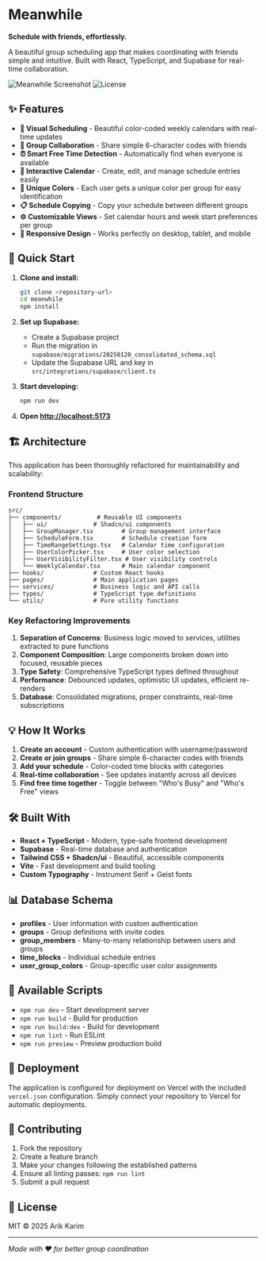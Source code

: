 # Meanwhile

**Schedule with friends, effortlessly.**

A beautiful group scheduling app that makes coordinating with friends simple and intuitive. Built with React, TypeScript, and Supabase for real-time collaboration.

![Meanwhile Screenshot](https://img.shields.io/badge/status-active-brightgreen) ![License](https://img.shields.io/badge/license-MIT-blue)

## ✨ Features

- **🎨 Visual Scheduling** - Beautiful color-coded weekly calendars with real-time updates
- **👥 Group Collaboration** - Share simple 6-character codes with friends  
- **⏰ Smart Free Time Detection** - Automatically find when everyone is available
- **🎯 Interactive Calendar** - Create, edit, and manage schedule entries easily
- **🌈 Unique Colors** - Each user gets a unique color per group for easy identification
- **📋 Schedule Copying** - Copy your schedule between different groups
- **⚙️ Customizable Views** - Set calendar hours and week start preferences per group
- **📱 Responsive Design** - Works perfectly on desktop, tablet, and mobile

## 🚀 Quick Start

1. **Clone and install:**
   ```bash
   git clone <repository-url>
   cd meanwhile
   npm install
   ```

2. **Set up Supabase:**
   - Create a Supabase project
   - Run the migration in `supabase/migrations/20250120_consolidated_schema.sql`
   - Update the Supabase URL and key in `src/integrations/supabase/client.ts`

3. **Start developing:**
   ```bash
   npm run dev
   ```

4. **Open [http://localhost:5173](http://localhost:5173)**

## 🏗️ Architecture

This application has been thoroughly refactored for maintainability and scalability:

### Frontend Structure

```
src/
├── components/          # Reusable UI components
│   ├── ui/             # Shadcn/ui components
│   ├── GroupManager.tsx        # Group management interface
│   ├── ScheduleForm.tsx        # Schedule creation form
│   ├── TimeRangeSettings.tsx   # Calendar time configuration
│   ├── UserColorPicker.tsx     # User color selection
│   ├── UserVisibilityFilter.tsx # User visibility controls
│   └── WeeklyCalendar.tsx      # Main calendar component
├── hooks/              # Custom React hooks
├── pages/              # Main application pages
├── services/           # Business logic and API calls
├── types/              # TypeScript type definitions
└── utils/              # Pure utility functions
```

### Key Refactoring Improvements

1. **Separation of Concerns**: Business logic moved to services, utilities extracted to pure functions
2. **Component Composition**: Large components broken down into focused, reusable pieces
3. **Type Safety**: Comprehensive TypeScript types defined throughout
4. **Performance**: Debounced updates, optimistic UI updates, efficient re-renders
5. **Database**: Consolidated migrations, proper constraints, real-time subscriptions

## 💡 How It Works

1. **Create an account** - Custom authentication with username/password
2. **Create or join groups** - Share simple 6-character codes with friends
3. **Add your schedule** - Color-coded time blocks with categories
4. **Real-time collaboration** - See updates instantly across all devices
5. **Find free time together** - Toggle between "Who's Busy" and "Who's Free" views

## 🛠️ Built With

- **React + TypeScript** - Modern, type-safe frontend development
- **Supabase** - Real-time database and authentication
- **Tailwind CSS + Shadcn/ui** - Beautiful, accessible components
- **Vite** - Fast development and build tooling
- **Custom Typography** - Instrument Serif + Geist fonts

## 📊 Database Schema

- **profiles** - User information with custom authentication
- **groups** - Group definitions with invite codes  
- **group_members** - Many-to-many relationship between users and groups
- **time_blocks** - Individual schedule entries
- **user_group_colors** - Group-specific user color assignments

## 🔧 Available Scripts

- `npm run dev` - Start development server
- `npm run build` - Build for production
- `npm run build:dev` - Build for development
- `npm run lint` - Run ESLint
- `npm run preview` - Preview production build

## 🚀 Deployment

The application is configured for deployment on Vercel with the included `vercel.json` configuration. Simply connect your repository to Vercel for automatic deployments.

## 🤝 Contributing

1. Fork the repository
2. Create a feature branch
3. Make your changes following the established patterns
4. Ensure all linting passes: `npm run lint`
5. Submit a pull request

## 📝 License

MIT © 2025 Arik Karim

---

*Made with ❤️ for better group coordination*